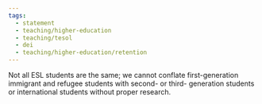 ```yaml
---
tags:
  - statement
  - teaching/higher-education
  - teaching/tesol
  - dei
  - teaching/higher-education/retention
---
```


Not all ESL students are the same; we cannot conflate first-generation immigrant and refugee students with second- or third- generation students or international students without proper research.
